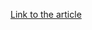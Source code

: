 [Link to the article](https://www.crowdstrike.com/en-us/blog/crowdstrike-fortinet-partnership-unifies-endpoint-firewall-protection/)
